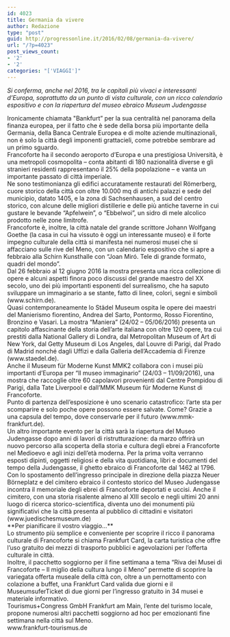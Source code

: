 ```yaml
---
id: 4023
title: Germania da vivere
author: Redazione
type: "post"
guid: http://progressonline.it/2016/02/08/germania-da-vivere/
url: "/?p=4023"
post_views_count:
- '2'
- '2'
categories: "['VIAGGI']"
---
```


*Si conferma, anche nel 2016, tra le capitali più vivaci e interessanti d’Europa, soprattutto da un punto di vista culturale, con un ricco calendario espositivo e con la riapertura del museo ebraico Museum Judengasse*

<div> </div><div>Ironicamente chiamata "Bankfurt” per la sua centralità nel panorama della finanza europea, per il fatto che è sede della borsa più importante della Germania, della Banca Centrale Europea e di molte aziende multinazionali, non è solo la città degli imponenti grattacieli, come potrebbe sembrare ad un primo sguardo. </div><div>Francoforte ha il secondo aeroporto d’Europa e una prestigiosa Università, è una metropoli cosmopolita – conta abitanti di 180 nazionalità diverse e gli stranieri residenti rappresentano il 25% della popolazione – e vanta un importante passato di città imperiale.</div><div>Ne sono testimonianza gli edifici accuratamente restaurati del Römerberg, cuore storico della città con oltre 10.000 mq di antichi palazzi e sede del municipio, datato 1405, e la zona di Sachsenhausen, a sud del centro storico, con alcune delle migliori distillerie e delle più antiche taverne in cui gustare le bevande “Apfelwein”, o “Ebbelwoi”, un sidro di mele alcolico prodotto nelle zone limitrofe. </div><div> </div><div>Francoforte è, inoltre, la città natale del grande scrittore Johann Wolfgang Goethe (la casa in cui ha vissuto è oggi un interessante museo) e il forte impegno culturale della città si manifesta nei numerosi musei che si affacciano sulle rive del Meno, con un calendario espositivo che si apre a febbraio alla Schirn Kunsthalle con “Joan Miró. Tele di grande formato, quadri del mondo”. </div><div>Dal 26 febbraio al 12 giugno 2016 la mostra presenta una ricca collezione di opere e alcuni aspetti finora poco discussi del grande maestro del XX secolo, uno dei più importanti esponenti del surrealismo, che ha saputo sviluppare un immaginario a se stante, fatto di linee, colori, segni e simboli (www.schirn.de). </div><div> </div><div>Quasi contemporaneamente lo Städel Museum ospita le opere dei maestri del Manierismo fiorentino, Andrea del Sarto, Pontormo, Rosso Fiorentino, Bronzino e Vasari. La mostra “Maniera” (24/02 – 05/06/2016) presenta un capitolo affascinante della storia dell’arte italiana con oltre 120 opere, tra cui prestiti dalla National Gallery di Londra, dal Metropolitan Museum of Art di New York, dal Getty Museum di Los Angeles, dal Louvre di Parigi, dal Prado di Madrid nonché dagli Uffizi e dalla Galleria dell’Accademia di Firenze (www.staedel.de). </div><div> </div><div>Anche il Museum für Moderne Kunst MMK2 collabora con i musei più importanti d’Europa per “Il museo immaginario” (24/03 – 11/09/2016), una mostra che raccoglie oltre 60 capolavori provenienti dal Centre Pompidou di Parigi, dalla Tate Liverpool e dall’MMK Museum für Moderne Kunst di Francoforte. </div><div>Punto di partenza dell’esposizione è uno scenario catastrofico: l’arte sta per scomparire e solo poche opere possono essere salvate. Come? Grazie a una capsula del tempo, dove conservarle per il futuro (www.mmk-frankfurt.de). </div><div> </div><div>Un altro importante evento per la città sarà la riapertura del Museo Judengasse dopo anni di lavori di ristrutturazione: da marzo offrirà un nuovo percorso alla scoperta della storia e cultura degli ebrei a Francoforte nel Medioevo e agli inizi dell’età moderna. Per la prima volta verranno esposti dipinti, oggetti religiosi e della vita quotidiana, libri e documenti del tempo della Judengasse, il ghetto ebraico di Francoforte dal 1462 al 1796. Con lo spostamento dell’ingresso principale in direzione della piazza Neuer Börneplatz e del cimitero ebraico il contesto storico del Museo Judengasse incontra il memoriale degli ebrei di Francoforte deportati e uccisi. Anche il cimitero, con una storia risalente almeno al XIII secolo e negli ultimi 20 anni luogo di ricerca storico-scientifica, diventa uno dei monumenti più significativi che la città presenta al pubblico di cittadini e visitatori (www.juedischesmuseum.de) </div><div> </div><div> </div><div>**Per pianificare il vostro viaggio…**</div><div>Lo strumento più semplice e conveniente per scoprire il ricco il panorama culturale di Francoforte si chiama Frankfurt Card, la carta turistica che offre l’uso gratuito dei mezzi di trasporto pubblici e agevolazioni per l’offerta culturale in città. </div><div>Inoltre, il pacchetto soggiorno per il fine settimana a tema “Riva dei Musei di Francoforte – Il miglio della cultura lungo il Meno” permette di scoprire la variegata offerta museale della città con, oltre a un pernottamento con colazione a buffet, una Frankfurt Card valida due giorni e il MuseumsuferTicket di due giorni per l’ingresso gratuito in 34 musei e materiale informativo. </div><div>Tourismus+Congress GmbH Frankfurt am Main, l’ente del turismo locale, propone numerosi altri pacchetti soggiorno ad hoc per emozionanti fine settimana nella città sul Meno.</div><div> </div><div>www.frankfurt-tourismus.de</div><div> </div><div> </div>